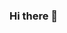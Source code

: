 ### Hi there 👋

<!--
**ActionNetra/ActionNetra** is a ✨ _special_ ✨ repository because its `README.md` (this file) appears on your GitHub profile.

- 🔭 I’m currently working on CS 300
- 🌱 I’m currently learning Java
- 👯 I’m looking to collaborate on Pair projects regarding video game development.
- 🤔 I’m looking for help with Java
- 😄 Pronouns: He/him

-->
